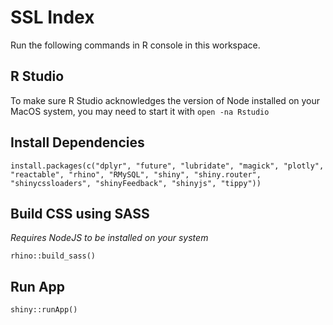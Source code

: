 # SSL Index

Run the following commands in R console in this workspace.

## R Studio

To make sure R Studio acknowledges the version of Node installed on your MacOS system, you may need to start it with `open -na Rstudio`

## Install Dependencies

```
install.packages(c("dplyr", "future", "lubridate", "magick", "plotly", "reactable", "rhino", "RMySQL", "shiny", "shiny.router", "shinycssloaders", "shinyFeedback", "shinyjs", "tippy"))
```

## Build CSS using SASS
_Requires NodeJS to be installed on your system_

`rhino::build_sass()`

## Run App

`shiny::runApp()`
